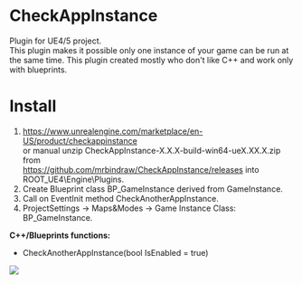 # CheckAppInstance
Plugin for UE4/5 project.  
This plugin makes it possible only one instance of your game can be run at the same time.
This plugin created mostly who don't like C++ and work only with blueprints.

# Install
1. https://www.unrealengine.com/marketplace/en-US/product/checkappinstance  
or manual unzip CheckAppInstance-X.X.X-build-win64-ueX.XX.X.zip from  
https://github.com/mrbindraw/CheckAppInstance/releases into ROOT_UE4\Engine\Plugins.
2. Create Blueprint class BP_GameInstance derived from GameInstance.
3. Call on EventInit method CheckAnotherAppInstance.
4. ProjectSettings -> Maps&Modes -> Game Instance Class: BP_GameInstance.

**C++/Blueprints functions:**
- CheckAnotherAppInstance(bool IsEnabled = true)

<img src="Example.png"/>




